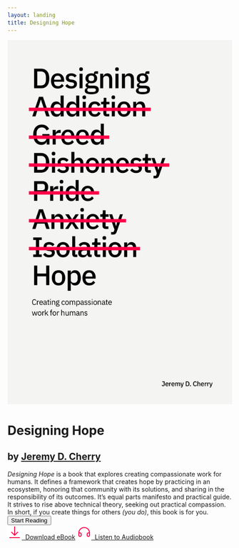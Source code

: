 ```yaml
---
layout: landing
title: Designing Hope
---
```


<div class="row">
  <div class="column left"><img src="images/book-cover.png" class="book-cover"></div>
  <div class="column right">
    <div class="landing">
        <h1>Designing Hope</h1>
        <h2>by <a href="https://jeremydcherry.com" class="author-link">Jeremy D. Cherry</a></h2>
        <em>Designing Hope</em> is a book that explores creating compassionate work for humans. It defines a framework that creates hope by practicing in an ecosystem, honoring that community with its solutions, and sharing in the responsibility of its outcomes. It’s equal parts manifesto and practical guide. It strives to rise above technical theory, seeking out practical compassion. In short, if you create things for others <em>(you do)</em>, this book is for you.<br/>
        <a href="/toc"><button>Start Reading</button></a><br/>
        <a href="/download" class="resource-link download-left"><img src="/images/download.svg" class="resource-icon">&nbsp;&nbsp;Download eBook</a>
        <a href="/listen" class="resource-link"><img src="/images/headphones.svg" class="resource-icon">&nbsp;&nbsp;Listen to Audiobook</a><br/>
    </div>
  </div>
</div>
